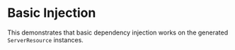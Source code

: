 Basic Injection
======================

This demonstrates that basic dependency injection works on the generated `ServerResource` instances.
